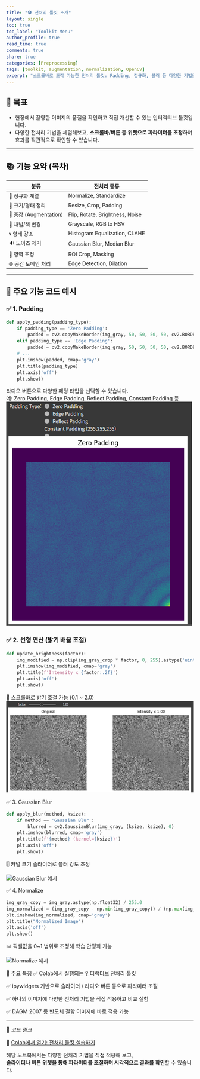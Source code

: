 ```yaml
---
title: "🛠️ 전처리 툴킷 소개"
layout: single
toc: true
toc_label: "Toolkit Menu"
author_profile: true
read_time: true
comments: true
share: true
categories: [Preprocessing]
tags: [toolkit, augmentation, normalization, OpenCV]
excerpt: "스크롤바로 조작 가능한 전처리 툴킷: Padding, 정규화, 블러 등 다양한 기법을 실습하며 이미지 품질을 향상시켜 보세요."
---
```


## 🧭 목표

- 현장에서 촬영한 이미지의 품질을 확인하고 직접 개선할 수 있는 인터랙티브 툴킷입니다.
- 다양한 전처리 기법을 체험해보고, **스크롤바/버튼 등 위젯으로 파라미터를 조정**하며 효과를 직관적으로 확인할 수 있습니다.

---

## 📚 기능 요약 (목차)

| 분류              | 전처리 종류                         |
|-------------------|--------------------------------------|
| 🎯 정규화 계열     | Normalize, Standardize               |
| 📏 크기/형태 정리 | Resize, Crop, Padding                |
| 🔁 증강 (Augmentation) | Flip, Rotate, Brightness, Noise     |
| 🌈 채널/색 변경     | Grayscale, RGB to HSV               |
| 🌀 형태 강조       | Histogram Equalization, CLAHE        |
| 🔉 노이즈 제거     | Gaussian Blur, Median Blur           |
| 🎯 영역 조정       | ROI Crop, Masking                    |
| 🌐 공간 도메인 처리| Edge Detection, Dilation             |

---

## 🎨 주요 기능 코드 예시

### ✅ 1. Padding

```python
def apply_padding(padding_type):
    if padding_type == 'Zero Padding':
        padded = cv2.copyMakeBorder(img_gray, 50, 50, 50, 50, cv2.BORDER_CONSTANT, value=[0, 0, 0])
    elif padding_type == 'Edge Padding':
        padded = cv2.copyMakeBorder(img_gray, 50, 50, 50, 50, cv2.BORDER_REPLICATE)
    # ...
    plt.imshow(padded, cmap='gray')
    plt.title(padding_type)
    plt.axis('off')
    plt.show()
```
라디오 버튼으로 다양한 패딩 타입을 선택할 수 있습니다.  
예: Zero Padding, Edge Padding, Reflect Padding, Constant Padding 등
![Padding 예시](/assets/images/2025/preprocessing/preprocessing-padding.png)



### ✅ 2. 선형 연산 (밝기 배율 조절)

```python
def update_brightness(factor):
    img_modified = np.clip(img_gray_crop * factor, 0, 255).astype('uint8')
    plt.imshow(img_modified, cmap='gray')
    plt.title(f'Intensity x {factor:.2f}')
    plt.axis('off')
    plt.show()
```
🔘 스크롤바로 밝기 조절 가능 (0.1 ~ 2.0)
![Brightness 조절 예시](/assets/images/2025/preprocessing/preprocessing-brightness.png)

✅ 3. Gaussian Blur

```python
def apply_blur(method, ksize):
    if method == 'Gaussian Blur':
        blurred = cv2.GaussianBlur(img_gray, (ksize, ksize), 0)
    plt.imshow(blurred, cmap='gray')
    plt.title(f'{method} (kernel={ksize})')
    plt.axis('off')
    plt.show()
```
🎚️ 커널 크기 슬라이더로 블러 강도 조정

![Gaussian Blur 예시](/assets/images/2025/preprocessing/preprocessing-blur.png)

✅ 4. Normalize

```python
img_gray_copy = img_gray.astype(np.float32) / 255.0
img_normalized = (img_gray_copy - np.min(img_gray_copy)) / (np.max(img_gray_copy) - np.min(img_gray_copy))
plt.imshow(img_normalized, cmap='gray')
plt.title("Normalized Image")
plt.axis('off')
plt.show()
```
📊 픽셀값을 0~1 범위로 조정해 학습 안정화 가능

![Normalize 예시](/assets/images/2025/preprocessing/preprocessing-normalize.png)

🔧 주요 특징
✅ Colab에서 실행되는 인터랙티브 전처리 툴킷

✅ ipywidgets 기반으로 슬라이더 / 라디오 버튼 등으로 파라미터 조절

✅ 하나의 이미지에 다양한 전처리 기법을 직접 적용하고 비교 실험

✅ DAGM 2007 등 반도체 결함 이미지에 바로 적용 가능


---

📌 *코드 링크*

🔗 [Colab에서 열기: 전처리 툴킷 실습하기](https://colab.research.google.com/drive/1wopaJsdKlRnV8OD1bxb3jMNMCOMk5Sh-?usp=sharing)

해당 노트북에서는 다양한 전처리 기법을 직접 적용해 보고,  
**슬라이더나 버튼 위젯을 통해 파라미터를 조절하며 시각적으로 결과를 확인**할 수 있습니다.
